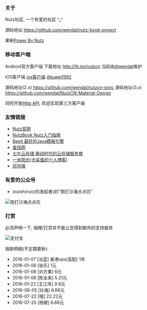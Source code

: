 ### 关于

Nutz社区, 一个有爱的社区 ^_^

源码地址 https://github.com/wendal/nutz-book-project

果断[Power By Nutz](http://www.nutzam.com)

### 移动客户端

Android官方客户端 下载地址 http://fir.im/nutzcn 当前由[@wendal](http://wendal.net)维护

iOS客户端 [ios客户端](https://itunes.apple.com/us/app/nutz-she-qu/id1082195150) [@tuwei1992](https://github.com/TuWei1992/NutzCommunity)

源码地址(2.x) https://github.com/wendal/nutzcn-ionic
源码地址(3.x) https://github.com/wendal/NutzCN-Material-Design

同时开放[Http API](https://nutz.cn/apidocs/), 欢迎实现第三方客户端

### 友情链接

* [Nutz官网](http://www.nutzam.com)
* [NutzBook Nutz入门指南](http://nutzbook.wendal.net)
* [Beetl 最好的Java模板引擎](http://ibeetl.com/)
* [查找网](http://www.chazhao.me)
* [七牛云存储 移动时代的云存储服务商](http://www.qiniu.com/)
* [一米阳光(大鲨鱼的个人博客)](http://www.wizzer.cn/)
* [邓华锋](http://www.denghuafeng.com/)

### 有爱的公众号

* zozoh(nutz的发起者)的"雨打沙滩点点坑"

![雨打沙滩点点坑](/rs/images/zozoh_mp.jpg)

### 打赏

必须声明一下, 捐赠/打赏并不能让您得到额外的支持服务

![支付宝](/rs/alipay_qrcode.png)


捐款明细(不定期更新):

* 2016-01-07 [淡蓝] 香港vps(高配) 1年
* 2016-01-08 [张乐] 1元
* 2016-01-08 [刘方果] 6元
* 2016-01-08 [陈全来] 5.21元
* 2016-01-22 [王江伟] 9.9元
* 2016-06-05 [孙海] 6.66元
* 2016-07-22 [哦] 22.22元
* 2016-07-25 [杨建] 6.66元
